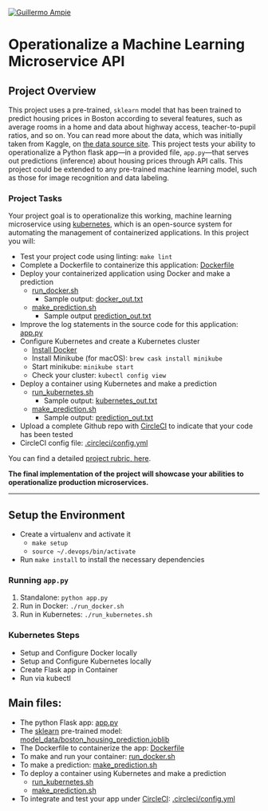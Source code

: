 [![Guillermo Ampie](https://circleci.com/gh/guillermo-ampie/project-ml-microservice-kubernetes.svg?style=shield)](https://github.com/guillermo-ampie/project-ml-microservice-kubernetes)

# Operationalize a Machine Learning Microservice API

## Project Overview


This project uses a pre-trained, `sklearn` model that has been trained to predict housing prices in Boston according to several features, such as average rooms in a home and data about highway access, teacher-to-pupil ratios, and so on. You can read more about the data, which was initially taken from Kaggle, on [the data source site](https://www.kaggle.com/c/boston-housing). This project tests your ability to operationalize a Python flask app—in a provided file, `app.py`—that serves out predictions (inference) about housing prices through API calls. This project could be extended to any pre-trained machine learning model, such as those for image recognition and data labeling.

### Project Tasks

Your project goal is to operationalize this working, machine learning microservice using [kubernetes](https://kubernetes.io/), which is an open-source system for automating the management of containerized applications. In this project you will:
* Test your project code using linting: `make lint`
* Complete a Dockerfile to containerize this application: [Dockerfile](Dockerfile)
* Deploy your containerized application using Docker and make a prediction
  * [run_docker.sh](run_docker.sh)
    * Sample output: [docker_out.txt](output_txt_files/docker_out.txt)
  * [make_prediction.sh](make_prediction.sh)
    * Sample output [prediction_out.txt](output_txt_files/prediction_out.txt)
* Improve the log statements in the source code for this application: [app.py](app.py) 
* Configure Kubernetes and create a Kubernetes cluster
  * [Install Docker](https://docs.docker.com/v17.12/install/)
  * Install Minikube (for macOS): `brew cask install minikube` 
  * Start minikube: `minikube start`
  * Check your cluster: `kubectl config view` 
* Deploy a container using Kubernetes and make a prediction
  * [run_kubernetes.sh](run_kubernetes.sh)
    * Sample output: [kubernetes_out.txt](output_txt_files/kubernetes_out.txt) 
  * [make_prediction.sh](make_prediction.sh)  
    * Sample output: [prediction_out.txt](output_txt_files/prediction_out.txt)
* Upload a complete Github repo with [CircleCI](https://www.circleci.com) to indicate that your code has been tested
* CircleCI config file: [.circleci/config.yml](.circleci/config.yml)

You can find a detailed [project rubric, here](https://review.udacity.com/#!/rubrics/2576/view).

**The final implementation of the project will showcase your abilities to operationalize production microservices.**

---

## Setup the Environment

* Create a virtualenv and activate it
  * `make setup`
  * `source ~/.devops/bin/activate` 
* Run `make install` to install the necessary dependencies

### Running `app.py`

1. Standalone:  `python app.py`
2. Run in Docker:  `./run_docker.sh`
3. Run in Kubernetes:  `./run_kubernetes.sh`

### Kubernetes Steps

* Setup and Configure Docker locally
* Setup and Configure Kubernetes locally
* Create Flask app in Container
* Run via kubectl

## Main files:
* The python Flask app: [app.py](app.py)
* The [sklearn](https://scikit-learn.org/) pre-trained model: [model_data/boston_housing_prediction.joblib](model_data/boston_housing_prediction.joblib)
* The Dockerfile to containerize the app: [Dockerfile](Dockerfile)
* To make and run your container: [run_docker.sh](run_docker.sh)
* To make a prediction: [make_prediction.sh](make_prediction.sh)
* To deploy a container using Kubernetes and make a prediction
  * [run_kubernetes.sh](run_kubernetes.sh)
  * [make_prediction.sh](make_prediction.sh)
* To integrate and test your app under [CircleCI](https://www.circleci.com): [.circleci/config.yml](.circleci/config.yml)

